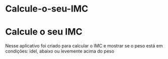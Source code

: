 # Calcule-o-seu-IMC
<h1>Calcule o seu IMC</h1>

<p>Nesse aplicativo foi criado para calcular o IMC e mostrar se o peso está em condições: idel, abaixo ou levemente acima do peso</p>
